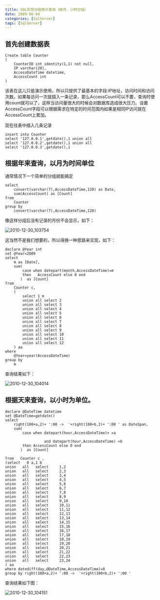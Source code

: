 ```yaml
---
title: SQL实现分组统计查询（按月、小时分组）
date: 2009-06-04
categories: [SqlServer]
tags: [SqlServer]
---
```


## 首先创建数据表

```
Create table Counter
(
    CounterID int identity(1,1) not null,
    IP varchar(20),
    AccessDateTime datetime,
    AccessCount int
)
```

该表在这儿只是演示使用，所以只提供了最基本的字段:IP地址，访问时间和访问次数。如果每访问一次就插入一条记录，那么AccessCount可以不要，查询时使用count就可以了，这样当访问量很大的时候会对数据库造成很大压力。设置AccessCount字段可以根据需求在特定的时间范围内如果是相同IP访问就在AccessCount上累加。

现在往表中插入几条记录

```
insert into Counter
select '127.0.0.1',getdate(),1 union all
select '127.0.0.2',getdate(),1 union all
select '127.0.0.3',getdate(),1
```

## 根据年来查询，以月为时间单位

通常情况下一个简单的分组就能搞定

```
select
    convert(varchar(7),AccessDateTime,120) as Date,
    sum(AccessCount) as [Count]
from
    Counter
group by
    convert(varchar(7),AccessDateTime,120)
```

像这样分组后没有记录的月份不会显示，如下：

![2010-12-30_103754](http://fwhyy.com/img/post/2010-12-30_103754.gif)

这当然不是我们想要的，所以得换一种思路来实现，如下：

```
declare @Year int
set @Year=2009
select
    m as [Date],
    sum(
        case when datepart(month,AccessDateTime)=m
        then   AccessCount else 0 end
       )  as [Count]
from
    Counter c,
    (
        select 1 m
        union all select 2
        union all select 3
        union all select 4
        union all select 5
        union all select 6
        union all select 7
        union all select 8
        union all select 9
        union all select 10
        union all select 11
        union all select 12
    ) aa
where
    @Year=year(AccessDateTime)
group by
    m
```

查询结果如下：

![2010-12-30_104014](http://fwhyy.com/img/post/2010-12-30_104014.gif)

## 根据天来查询，以小时为单位。

```
declare @DateTime datetime
set @DateTime=getdate()
select
    right(100+a,2)+ ':00 ->  '+right(100+b,2)+ ':00 ' as DateSpan,
    sum(
        case when datepart(hour,AccessDateTime)> =a 

                  and datepart(hour,AccessDateTime) <b
        then AccessCount else 0 end
       )  as [Count] 

from   Counter c ,
(select   0 a,1 b
union   all   select     1,2
union   all   select     2,3
union   all   select     3,4
union   all   select     4,5
union   all   select     5,6
union   all   select     6,7
union   all   select     7,8
union   all   select     8,9
union   all   select     9,10
union   all   select     10,11
union   all   select     11,12
union   all   select     12,13
union   all   select     13,14
union   all   select     14,15
union   all   select     15,16
union   all   select     16,17
union   all   select     17,18
union   all   select     18,19
union   all   select     19,20
union   all   select     20,21
union   all   select     21,22
union   all   select     22,23
union   all   select     23,24
) aa
where datediff(day,@DateTime,AccessDateTime)=0
group by right(100+a,2)+ ':00 ->  '+right(100+b,2)+ ':00 '
```

查询结果如下图：

![2010-12-30_104151](http://fwhyy.com/img/post/2010-12-30_104151.gif)

